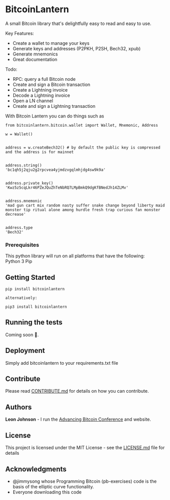 
# BitcoinLantern

A small Bitcoin library that's delightfully easy to read and easy to use.

Key Features:
- Create a wallet to manage your keys
- Generate keys and addresses (P2PKH, P2SH, Bech32, xpub)
- Generate mnemonics
- Great documentation

Todo:
- RPC: query a full Bitcoin node
- Create and sign a Bitcoin transaction
- Create a Lightning invoice
- Decode a Lightning invoice
- Open a LN channel
- Create and sign a Lightning transaction

With Bitcoin Lantern you can do things such as

```
from bitcoinlantern.bitcoin.wallet import Wallet, Mnemonic, Address

w = Wallet()


address = w.createBech32() # by default the public key is compressed and the address is for mainnet


address.string()
'bc1qh5j2qju2g2rpcvea4yjmdzvgqlmhjdg4sw9k9a'


address.private_key()
'Kwz5z5cqLkr46PZeJQuZhTeNbRQ7LMpBmkQ9dgKfBNedJh14ZLMv'


address.mnemonic	
'mad gun cart mix random nasty suffer snake change beyond liberty maid monster tip ritual alone among hurdle fresh trap curious fan monster decrease'


address.type
'Bech32'
```

### Prerequisites

This python library will run on all platforms that have the following:<br/>
Python 3
Pip

## Getting Started

```
pip install bitcoinlantern

alternatively:

pip3 install bitcoinlantern
```


## Running the tests

Coming soon 😬.


## Deployment

Simply add bitcoinlantern to your requirements.txt file


## Contribute

Please read [CONTRIBUTE.md](https://github.com/leonjohnson/bitcoinlantern/blob/master/contribute.md) for details on how you can contribute.


## Authors

**Leon Johnson** - I run the [Advancing Bitcoin Conference](https://www.advancingbitcoin.com) and website.


## License

This project is licensed under the MIT License - see the [LICENSE.md](LICENSE.md) file for details

## Acknowledgments

* @jimmysong whose Programming Bitcoin (pb-exercises) code is the basis of the elliptic curve functionality.
* Everyone downloading this code
